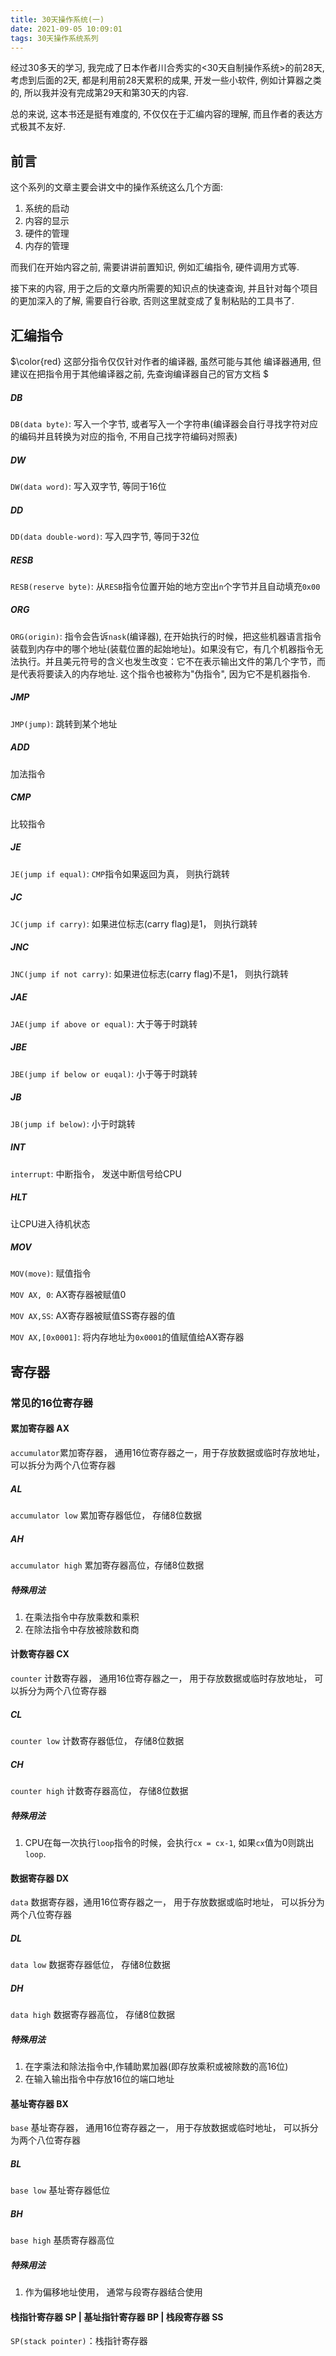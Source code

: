 ```yaml
---
title: 30天操作系统(一)
date: 2021-09-05 10:09:01
tags: 30天操作系统系列
---
```


经过30多天的学习, 我完成了日本作者川合秀实的<30天自制操作系统>的前28天, 考虑到后面的2天, 都是利用前28天累积的成果, 开发一些小软件, 例如计算器之类的, 所以我并没有完成第29天和第30天的内容.



总的来说, 这本书还是挺有难度的, 不仅仅在于汇编内容的理解, 而且作者的表达方式极其不友好.

## 前言

这个系列的文章主要会讲文中的操作系统这么几个方面:

1. 系统的启动
2. 内容的显示
3. 硬件的管理
4. 内存的管理

而我们在开始内容之前, 需要讲讲前置知识, 例如汇编指令, 硬件调用方式等.

接下来的内容, 用于之后的文章内所需要的知识点的快速查询, 并且针对每个项目的更加深入的了解, 需要自行谷歌, 否则这里就变成了复制粘贴的工具书了.



## 汇编指令

$\color{red} 这部分指令仅仅针对作者的编译器, 虽然可能与其他
编译器通用, 但建议在把指令用于其他编译器之前, 先查询编译器自己的官方文档 $

##### DB

`DB(data byte)`: 写入一个字节, 或者写入一个字符串(编译器会自行寻找字符对应的编码并且转换为对应的指令, 不用自己找字符编码对照表)

##### DW

`DW(data word)`: 写入双字节, 等同于16位

##### DD

`DD(data double-word)`: 写入四字节, 等同于32位

##### RESB

`RESB(reserve byte)`: 从`RESB`指令位置开始的地方空出`n`个字节并且自动填充`0x00`

##### ORG

`ORG(origin)`: 指令会告诉`nask`(编译器), 在开始执行的时候，把这些机器语言指令装载到内存中的哪个地址(装载位置的起始地址)。如果没有它，有几个机器指令无法执行。并且美元符号的含义也发生改变：它不在表示输出文件的第几个字节，而是代表将要读入的内存地址. 这个指令也被称为"伪指令", 因为它不是机器指令.

##### JMP

`JMP(jump)`: 跳转到某个地址

##### ADD

加法指令

##### CMP

比较指令

##### JE

`JE(jump if equal)`: `CMP`指令如果返回为真， 则执行跳转

##### JC

`JC(jump if carry)`: 如果进位标志(carry flag)是1， 则执行跳转

##### JNC

`JNC(jump if not carry)`: 如果进位标志(carry flag)不是1， 则执行跳转

##### JAE

`JAE(jump if above or equal)`: 大于等于时跳转

##### JBE

`JBE(jump if below or euqal)`: 小于等于时跳转

##### JB

`JB(jump if below)`: 小于时跳转

##### INT

`interrupt`: 中断指令， 发送中断信号给CPU

##### HLT

让CPU进入待机状态

##### MOV

`MOV(move)`: 赋值指令

`MOV AX, 0`: AX寄存器被赋值0

`MOV AX,SS`: AX寄存器被赋值SS寄存器的值

`MOV AX,[0x0001]`: 将内存地址为`0x0001`的值赋值给AX寄存器

## 寄存器

### 常见的16位寄存器

#### 累加寄存器 AX

`accumulator`累加寄存器， 通用16位寄存器之一，用于存放数据或临时存放地址， 可以拆分为两个八位寄存器

##### AL

`accumulator low` 累加寄存器低位， 存储8位数据

##### AH

`accumulator high` 累加寄存器高位，存储8位数据

##### 特殊用法

1. 在乘法指令中存放乘数和乘积
2. 在除法指令中存放被除数和商

#### 计数寄存器 CX

`counter` 计数寄存器， 通用16位寄存器之一， 用于存放数据或临时存放地址， 可以拆分为两个八位寄存器

##### CL

`counter low` 计数寄存器低位， 存储8位数据

##### CH

`counter high` 计数寄存器高位， 存储8位数据

##### 特殊用法

1. CPU在每一次执行`loop`指令的时候，会执行`cx = cx-1`, 如果`cx`值为0则跳出`loop`.

#### 数据寄存器 DX

`data` 数据寄存器，通用16位寄存器之一， 用于存放数据或临时地址， 可以拆分为两个八位寄存器

##### DL

`data low` 数据寄存器低位， 存储8位数据

##### DH

`data high` 数据寄存器高位， 存储8位数据

##### 特殊用法

1. 在字乘法和除法指令中,作辅助累加器(即存放乘积或被除数的高16位)
2. 在输入输出指令中存放16位的端口地址

#### 基址寄存器 BX

`base` 基址寄存器， 通用16位寄存器之一， 用于存放数据或临时地址， 可以拆分为两个八位寄存器

##### BL

`base low` 基址寄存器低位

##### BH

`base high` 基质寄存器高位

##### 特殊用法

1. 作为偏移地址使用， 通常与段寄存器结合使用

#### 栈指针寄存器 SP | 基址指针寄存器 BP | 栈段寄存器 SS

`SP(stack pointer)`：栈指针寄存器







